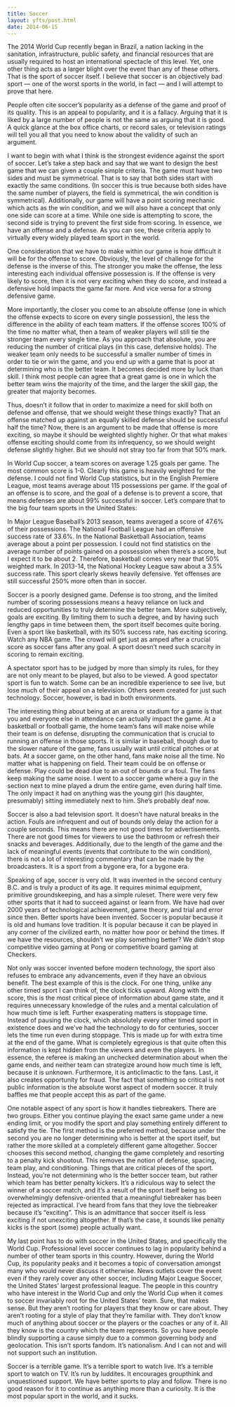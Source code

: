 ```yaml
---
title: Soccer
layout: yfts/post.html
date: 2014-06-15
---
```


The 2014 World Cup recently began in Brazil, a nation lacking in the sanitation, infrastructure, public safety, and financial resources that are usually required to host an international spectacle of this level. Yet, one other thing acts as a larger blight over the event than any of these others. That is the sport of soccer itself. I believe that soccer is an objectively bad sport — one of the worst sports in the world, in fact — and I will attempt to prove that here.

People often cite soccer’s popularity as a defense of the game and proof of its quality. This is an appeal to popularity, and it is a fallacy. Arguing that it is liked by a large number of people is not the same as arguing that it is good. A quick glance at the box office charts, or record sales, or television ratings will tell you all that you need to know about the validity of such an argument.

I want to begin with what I think is the strongest evidence against the sport of soccer. Let’s take a step back and say that we want to design the best game that we can given a couple simple criteria. The game must have two sides and must be symmetrical. That is to say that both sides start with exactly the same conditions. (In soccer this is true because both sides have the same number of players, the field is symmetrical, the win condition is symmetrical). Additionally, our game will have a point scoring mechanic which acts as the win condition, and we will also have a concept that only one side can score at a time. While one side is attempting to score, the second side is trying to prevent the first side from scoring. In essence, we have an offense and a defense. As you can see, these criteria apply to virtually every widely played team sport in the world.

One consideration that we have to make within our game is how difficult it will be for the offense to score. Obviously, the level of challenge for the defense is the inverse of this. The stronger you make the offense, the less interesting each individual offensive possession is. If the offense is very likely to score, then it is not very exciting when they do score, and instead a defensive hold impacts the game far more. And vice versa for a strong defensive game.

More importantly, the closer you come to an absolute offense (one in which the offense expects to score on every single possession), the less the difference in the ability of each team matters. If the offense scores 100% of the time no matter what, then a team of weaker players will still tie the stronger team every single time. As you approach that absolute, you are reducing the number of critical plays (in this case, defensive holds). The weaker team only needs to be successful a smaller number of times in order to tie or win the game, and you end up with a game that is poor at determining who is the better team. It becomes decided more by luck than skill. I think most people can agree that a great game is one in which the better team wins the majority of the time, and the larger the skill gap, the greater that majority becomes.

Thus, doesn’t it follow that in order to maximize a need for skill both on defense and offense, that we should weight these things exactly? That an offense matched up against an equally skilled defense should be successful half the time? Now, there is an argument to be made that offense is more exciting, so maybe it should be weighted slightly higher. Or that what makes offense exciting should come from its infrequency, so we should weight defense slightly higher. But we should not stray too far from that 50% mark.

In World Cup soccer, a team scores on average 1.25 goals per game. The most common score is 1-0. Clearly this game is heavily weighted for the defense. I could not find World Cup statistics, but in the English Premiere League, most teams average about 115 possessions per game. If the goal of an offense is to score, and the goal of a defense is to prevent a score, that means defenses are about 99% successful in soccer. Let’s compare that to the big four team sports in the United States:

In Major League Baseball’s 2013 season, teams averaged a score of 47.6% of their possessions. The National Football League had an offensive success rate of 33.6%. In the National Basketball Association, teams average about a point per possession. I could not find statistics on the average number of points gained on a possession when there’s a score, but I expect it to be about 2. Therefore, basketball comes very near that 50% weighted mark. In 2013-14, the National Hockey League saw about a 3.5% success rate. This sport clearly skews heavily defensive. Yet offenses are still successful 250% more often than in soccer.

Soccer is a poorly designed game. Defense is too strong, and the limited number of scoring possessions means a heavy reliance on luck and reduced opportunities to truly determine the better team. More subjectively, goals are exciting. By limiting them to such a degree, and by having such lengthy gaps in time between them, the sport itself becomes quite boring. Even a sport like basketball, with its 50% success rate, has exciting scoring. Watch any NBA game. The crowd will get just as amped after a crucial score as soccer fans after any goal. A sport doesn’t need such scarcity in scoring to remain exciting.

A spectator sport has to be judged by more than simply its rules, for they are not only meant to be played, but also to be viewed. A good spectator sport is fun to watch. Some can be an incredible experience to see live, but lose much of their appeal on a television. Others seem created for just such technology. Soccer, however, is bad in both environments.

The interesting thing about being at an arena or stadium for a game is that you and everyone else in attendance can actually impact the game. At a basketball or football game, the home team’s fans will make noise while their team is on defense, disrupting the communication that is crucial to running an offense in those sports. It is similar in baseball, though due to the slower nature of the game, fans usually wait until critical pitches or at bats. At a soccer game, on the other hand, fans make noise all the time. No matter what is happening on field. Their team could be on offense or defense. Play could be dead due to an out of bounds or a foul. The fans keep making the same noise. I went to a soccer game where a guy in the section next to mine played a drum the entire game, even during half time. The only impact it had on anything was the young girl (his daughter, presumably) sitting immediately next to him. She’s probably deaf now.

Soccer is also a bad television sport. It doesn’t have natural breaks in the action. Fouls are infrequent and out of bounds only delay the action for a couple seconds. This means there are not good times for advertisements. There are not good times for viewers to use the bathroom or refresh their snacks and beverages. Additionally, due to the length of the game and the lack of meaningful events (events that contribute to the win condition), there is not a lot of interesting commentary that can be made by the broadcasters. It is a sport from a bygone era, for a bygone era.

Speaking of age, soccer is very old. It was invented in the second century B.C. and is truly a product of its age. It requires minimal equipment, primitive groundskeeping, and has a simple ruleset. There were very few other sports that it had to succeed against or learn from. We have had over 2000 years of technological achievement, game theory, and trial and error since then. Better sports have been invented. Soccer is popular because it is old and humans love tradition. It is popular because it can be played in any corner of the civilized earth, no matter how poor or behind the times. If we have the resources, shouldn’t we play something better? We didn’t stop competitive video gaming at Pong or competitive board gaming at Checkers.

Not only was soccer invented before modern technology, the sport also refuses to embrace any advancements, even if they have an obvious benefit. The best example of this is the clock. For one thing, unlike any other timed sport I can think of, the clock ticks upward. Along with the score, this is the most critical piece of information about game state, and it requires unnecessary knowledge of the rules and a mental calculation of how much time is left. Further exasperating matters is stoppage time. Instead of pausing the clock, which absolutely every other timed sport in existence does and we’ve had the technology to do for centuries, soccer lets the time run even during stoppage. This is made up for with extra time at the end of the game. What is completely egregious is that quite often this information is kept hidden from the viewers and even the players. In essence, the referee is making an unchecked determination about when the game ends, and neither team can strategize around how much time is left, because it is unknown. Furthermore, it is anticlimactic to the fans. Last, it also creates opportunity for fraud. The fact that something so critical is not public information is the absolute worst aspect of modern soccer. It truly baffles me that people accept this as part of the game.

One notable aspect of any sport is how it handles tiebreakers. There are two groups. Either you continue playing the exact same game under a new ending limit, or you modify the sport and play something entirely different to satisfy the tie. The first method is the preferred method, because under the second you are no longer determining who is better at the sport itself, but rather the more skilled at a completely different game altogether. Soccer chooses this second method, changing the game completely and resorting to a penalty kick shootout. This removes the notion of defense, spacing, team play, and conditioning. Things that are critical pieces of the sport. Instead, you’re not determining who is the better soccer team, but rather which team has better penalty kickers. It’s a ridiculous way to select the winner of a soccer match, and it’s a result of the sport itself being so overwhelmingly defensive-oriented that a meaningful tiebreaker has been rejected as impractical. I’ve heard from fans that they love the tiebreaker because it’s “exciting”. This is an admittance that soccer itself is less exciting if not unexciting altogether. If that’s the case, it sounds like penalty kicks is the sport (some) people actually want.

My last point has to do with soccer in the United States, and specifically the World Cup. Professional level soccer continues to lag in popularity behind a number of other team sports in this country. However, during the World Cup, its popularity peaks and it becomes a topic of conversation amongst many who would never discuss it otherwise. News outlets cover the event even if they rarely cover any other soccer, including Major League Soccer, the United States’ largest professional league. The people in this country who have interest in the World Cup and only the World Cup when it comes to soccer invariably root for the United States’ team. Sure, that makes sense. But they aren’t rooting for players that they know or care about. They aren’t rooting for a style of play that they’re familiar with. They don’t know much of anything about soccer or the players or the coaches or any of it. All they know is the country which the team represents. So you have people blindly supporting a cause simply due to a common governing body and geolocation. This isn’t sports fandom. It’s nationalism. And I can not and will not support such an institution.

Soccer is a terrible game. It’s a terrible sport to watch live. It’s a terrible sport to watch on TV. It’s run by luddites. It encourages groupthink and unquestioned support. We have better sports to play and follow. There is no good reason for it to continue as anything more than a curiosity. It is the most popular sport in the world, and it sucks.